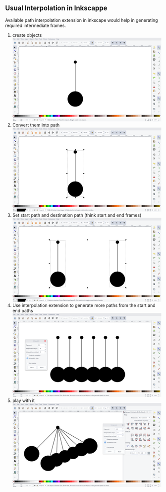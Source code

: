 ## Usual Interpolation in Inkscappe

Available path interpolation extension in inkscape would help in generating required intermediate frames.

1. create objects 
![creating objects](img/interpolation/1.png)
2. Convert them into path
![convert intp paths](img/interpolation/2.png)
3. Set start path and destination path   (think start and end frames)
![start and end paths](img/interpolation/3.png)
4. Use interpolation extension to generate more paths from the start and end paths
![use interpolation extension](img/interpolation/4.png)
5. play with it
![set the destination path](img/interpolation/5.png)

